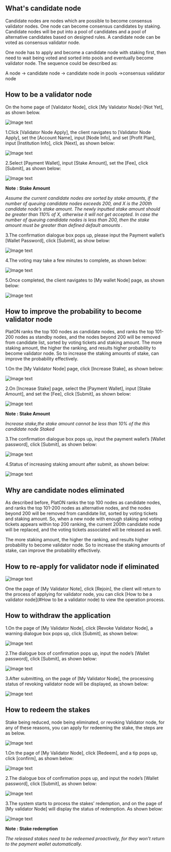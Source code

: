 ## What's candidate node
Candidate nodes are nodes which are possible to become consensus validator nodes. One node can become consensus candidates by staking. Candidate nodes will be put into a pool of candidates and a pool of alternative candidates based on designed rules. A candidate node can be voted as consensus validator node. 

One node has to apply and become a candidate node with staking first, then need to wait being voted and sorted into pools and eventually become validator node. The sequence could be described as: 

A node -> candidate node -> candidate node in pools ->consensus validator node


## How to be a validator node

On the home page of [Validator Node], click [My Validator Node]-[Not Yet], as shown below.

![Image text](image/My_node_apply.png)

1.Click [Validator Node Apply], the client navigates to [Validator Node Apply], set the [Account Name], input [Node Info], and set [Profit Plan], input [Institution Info], click [Next], as shown below:

![Image text](image/Node_apply_info.png)

2.Select [Payment Wallet], input [Stake Amount], set the [Fee], click [Submit], as shown below:

![Image text](image/Node_apply_stake.png)

**Note : Stake Amount**

*Assume the current candidate nodes are sorted by stake amounts, if the number of queuing candidate nodes exceeds 200, and X is the 200th candidate node’s stake amount. The newly inputted stake amount should be greater than 110% of X, otherwise it will not get accepted. In case the number of queuing candidate nodes is less than 200, then the stake amount must be greater than defined default amounts .* 

3.The confirmation dialogue box pops up, please input the Payment wallet’s [Wallet Password], click [Submit], as show below:

![Image text](image/Execute_contract_node.png)

4.The voting may take a few minutes to complete, as shown below:

![Image text](image/Node_apply_pending.png)

5.Once completed, the client navigates to [My wallet Node] page, as shown below:

![Image text](image/Node-details.png)


## How to improve the probability to become validator node

PlatON ranks the top 100 nodes as candidate nodes, and ranks the top 101-200 nodes as standby nodes, and the nodes beyond 200 will be removed from candidate list, sorted by voting tickets and staking amount.
The more staking amount, the higher the ranking, and results higher probability to become validator node. So to increase the staking amounts of stake, can improve the probability effectively.

1.On the [My Validator Node] page, click [Increase Stake], as shown below:

![Image text](image/Add_stakes.png)

2.On [Increase Stake] page, select the [Payment Wallet], input [Stake Amount], and set the [Fee], click [Submit], as shown below:

![Image text](image/Add_stakes_info.png)

**Note : Stake Amount**

*Increase stake,the stake amount cannot be less than 10% of the this candidate node Staked*

3.The confirmation dialogue box pops up, input the payment wallet’s [Wallet password], click [Submit], as shown below:

![Image text](image/Add_stake_confirm.png)

4.Status of increasing staking amount after submit, as shown below:

![Image text](image/Add_stakes_pending.png)


## Why are candidate nodes eliminated

As described before, PlatON ranks the top 100 nodes as candidate nodes, and ranks the top 101-200 nodes as alternative nodes, and the nodes beyond 200 will be removed from candidate list, sorted by voting tickets and staking amount. So, when a new node with enough staking and voting tickets appears within top 200 ranking, the current 200th candidate node will be replaced, and the voting tickets associated will be released as well.

The more staking amount, the higher the ranking, and results higher probability to become validator node. So to increase the staking amounts of stake, can improve the probability effectively.

## How to re-apply for validator node if eliminated

![Image text](image/Node_re-apply.png)

One the page of [My Validator Note], click [Rejoin], the client will return to the process of applying for validator node, you can click [How to be a validator node](#How to be a validator node) to view the operation process.

## How to withdraw the application
1.On the page of [My Validator Node], click [Revoke Validator Node], a warning dialogue box pops up, click [Submit], as shown below:

![Image text](image/Node_withdraw.png)

2.The dialogue box of confirmation pops up, input the node’s [Wallet password], click [Submit], as shown below:

![Image text](image/Node_stake_redeem_confirm.png)

3.After submitting, on the page of [My Validator Node], the processing status of revoking validator node will be displayed, as shown below:

![Image text](image/Node_withdraw_pending.png)

## How to redeem the stakes

Stake being reduced, node being eliminated, or revoking Validator node, for any of these reasons, you can apply for redeeming the stake, the steps are as below.

![Image text](image/Node_stake_redeem.png)

1.On the page of [My Validator Node], click [Redeem], and a tip pops up, click [confirm], as shown below:

![Image text](image/Node_withdraw_prompt.png)

2.The dialogue box of confirmation pops up, and input the node’s [Wallet password], click [Submit], as shown below:

![Image text](image/Node_stake_redeem_confirm.png)

3.The system starts to process the stakes’ redemption, and on the page of [My validator Node] will display the status of redemption. As shown below:

![Image text](image/Node_stake_redeem_pending.png)

**Note : Stake redemption**

*The released stakes need to be redeemed proactively, for they won’t return to the payment wallet automatically.*

